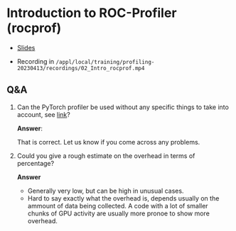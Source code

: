 # Introduction to ROC-Profiler (rocprof)

-   [Slides](https://462000265.lumidata.eu/profiling-20230413/files/02_intro_rocprof.pdf)

-   Recording in `/appl/local/training/profiling-20230413/recordings/02_Intro_rocprof.mp4`

## Q&A

1.  Can the PyTorch profiler be used without any specific things to take into account, 
    see [link](https://pytorch.org/docs/stable/profiler.html)?  
 
    **Answer**: 
    
    That is correct. Let us know if you come across any problems.


2.  Could you give a rough estimate on the overhead in terms of percentage?

    **Answer**
    
    - Generally very low, but can be high in unusual cases.
    - Hard to say exactly what the overhead is, depends usually on the ammount of data being collected. A code with a lot of smaller chunks of GPU activity are usually more pronoe to show more overhead.

